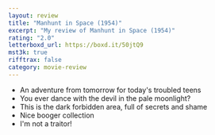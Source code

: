 ```yaml
---
layout: review
title: "Manhunt in Space (1954)"
excerpt: "My review of Manhunt in Space (1954)"
rating: "2.0"
letterboxd_url: https://boxd.it/50jtQ9
mst3k: true
rifftrax: false
category: movie-review
---
```


- An adventure from tomorrow for today's troubled teens
- You ever dance with the devil in the pale moonlight?
- This is the dark forbidden area, full of secrets and shame
- Nice booger collection
- I'm not a traitor!
